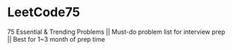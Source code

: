 # LeetCode75
75 Essential &amp; Trending Problems || Must-do problem list for interview prep || Best for 1~3 month of prep time
